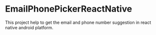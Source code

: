 # EmailPhonePickerReactNative

This project help to get the email and phone number suggestion in react native android platform.
